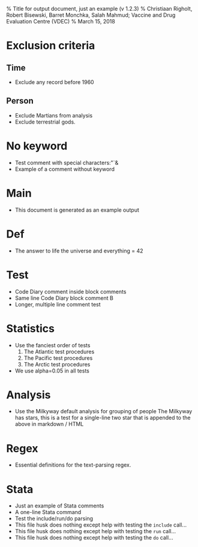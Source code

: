 % Title for output document, just an example (v 1.2.3)
% Christiaan Righolt, Robert Bisewski, Barret Monchka, Salah Mahmud; Vaccine and Drug Evaluation Centre (VDEC)
% March 15, 2018

# Exclusion criteria

## Time
* Exclude any record before 1960

## Person
* Exclude Martians from analysis
* Exclude terrestrial gods.

# No keyword
* Test comment with special characters:"`&
* Example of a comment without keyword

# Main
* This document is generated as an example output

# Def
* The answer to life the universe and everything = 42

# Test
* Code Diary comment inside block comments
* Same line Code Diary block comment B
* Longer, multiple line comment test

# Statistics
* Use the fanciest order of tests
  1. The Atlantic test procedures
  2. The Pacific test procedures
  3. The Arctic test procedures
* We use alpha=0.05 in all tests

# Analysis
* Use the Milkyway default analysis for grouping of people
  The Milkyway has stars, this is a test for a single-line two star that is appended to the above in markdown / HTML

# Regex
* Essential definitions for the text-parsing regex.

# Stata
* Just an example of Stata comments
* A one-line Stata command
* Test the include/run/do parsing
* This file husk does nothing except help with testing the `include` call...
* This file husk does nothing except help with testing the `run` call...
* This file husk does nothing except help with testing the `do` call...

